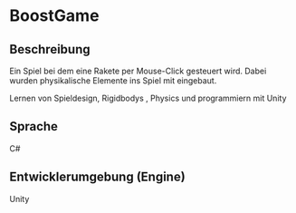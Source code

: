 # BoostGame
## Beschreibung
Ein Spiel bei dem eine Rakete per Mouse-Click gesteuert wird.
Dabei wurden physikalische Elemente ins Spiel mit eingebaut.

Lernen von Spieldesign, Rigidbodys , Physics und programmiern mit Unity

## Sprache
C#

## Entwicklerumgebung (Engine)
Unity
